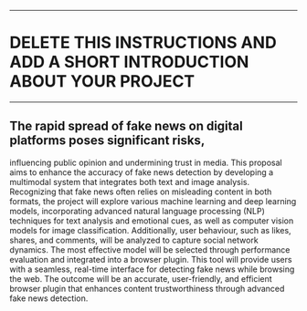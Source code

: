 ___
# DELETE THIS INSTRUCTIONS AND ADD A SHORT INTRODUCTION ABOUT YOUR PROJECT
___

## The rapid spread of fake news on digital platforms poses significant risks, 
influencing public opinion and undermining trust in media. This proposal aims 
to enhance the accuracy of fake news detection by developing a multimodal 
system that integrates both text and image analysis. Recognizing that fake news 
often relies on misleading content in both formats, the project will explore 
various machine learning and deep learning models, incorporating advanced 
natural language processing (NLP) techniques for text analysis and emotional 
cues, as well as computer vision models for image classification. Additionally, 
user behaviour, such as likes, shares, and comments, will be analyzed to capture 
social network dynamics. The most effective model will be selected through 
performance evaluation and integrated into a browser plugin. This tool will 
provide users with a seamless, real-time interface for detecting fake news while 
browsing the web. The outcome will be an accurate, user-friendly, and efficient 
browser plugin that enhances content trustworthiness through advanced fake 
news detection. 
